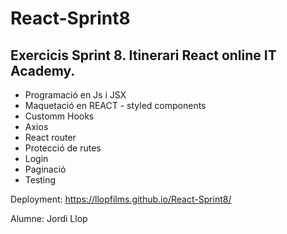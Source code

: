 # React-Sprint8
## Exercicis Sprint 8. Itinerari React online IT Academy. 

- Programació en Js i JSX
- Maquetació en REACT - styled components
- Customm Hooks
- Axios
- React router
- Protecció de rutes
- Login
- Paginació
- Testing

Deployment: https://llopfilms.github.io/React-Sprint8/

Alumne: Jordi Llop
